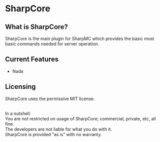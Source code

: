 # SharpCore

What is SharpCore?
----------------
SharpCore is the main plugin for SharpMC which provides the basic most basic commands needed for server operation.

Current Features
-----------------
  - Nada

Licensing
----------
SharpCore uses the permissive MIT license.<br><br>

In a nutshell:<br>
You are not restricted on usage of SharpCore; commercial, private, etc, all fine.<br>
The developers are not liable for what you do with it.<br>
SharpCore is provided "as is" with no warranty.<br>
